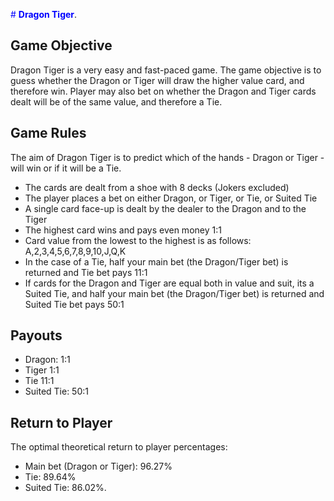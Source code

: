 <span style="color:blue"># **Dragon Tiger**</span>.
## Game Objective

Dragon Tiger is a very easy and fast-paced game. The game objective is to guess whether the Dragon or Tiger will draw the higher value card, and therefore win. Player may also bet on whether the Dragon and Tiger cards dealt will be of the same value, and therefore a Tie.

## Game Rules

The aim of Dragon Tiger is to predict which of the hands - Dragon or Tiger - will win or if it will be a Tie.

- The cards are dealt from a shoe with 8 decks (Jokers excluded)
- The player places a bet on either Dragon, or Tiger, or Tie, or Suited Tie
- A single card face-up is dealt by the dealer to the Dragon and to the Tiger
- The highest card wins and pays even money 1:1
- Card value from the lowest to the highest is as follows: A,2,3,4,5,6,7,8,9,10,J,Q,K
- In the case of a Tie, half your main bet (the Dragon/Tiger bet) is returned and Tie bet pays 11:1
- If cards for the Dragon and Tiger are equal both in value and suit, its a Suited Tie, and half your main bet (the Dragon/Tiger bet) is returned and Suited Tie bet pays 50:1

## Payouts

- Dragon: 1:1
- Tiger 1:1
- Tie 11:1
- Suited Tie: 50:1

## Return to Player

The optimal theoretical return to player percentages:
- Main bet (Dragon or Tiger): 96.27%
- Tie: 89.64%
- Suited Tie: 86.02%.
